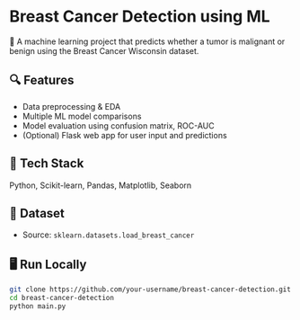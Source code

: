 # Breast Cancer Detection using ML

🧠 A machine learning project that predicts whether a tumor is malignant or benign using the Breast Cancer Wisconsin dataset.

## 🔍 Features
- Data preprocessing & EDA
- Multiple ML model comparisons
- Model evaluation using confusion matrix, ROC-AUC
- (Optional) Flask web app for user input and predictions

## 🚀 Tech Stack
Python, Scikit-learn, Pandas, Matplotlib, Seaborn

## 📁 Dataset
- Source: `sklearn.datasets.load_breast_cancer`

## 🖥️ Run Locally
```bash
git clone https://github.com/your-username/breast-cancer-detection.git
cd breast-cancer-detection
python main.py

